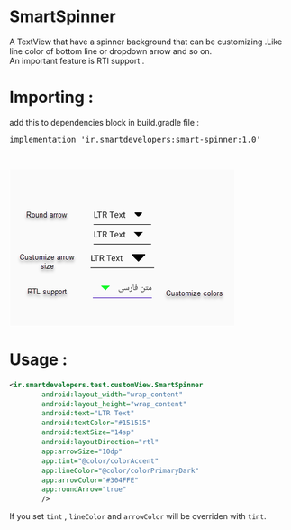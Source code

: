 # SmartSpinner
A TextView that have a spinner background that can be customizing .Like line color of bottom line or dropdown arrow and so on.</br>
An important feature is RTl support .</br>
# Importing :</br>
add this to dependencies block in build.gradle file :</br>
<pre>implementation 'ir.smartdevelopers:smart-spinner:1.0'</pre></br>
![Image](https://github.com/smartdevelopers-ir/SmartSpinner/blob/master/images/spinner.png)
# Usage :
```xml
<ir.smartdevelopers.test.customView.SmartSpinner
        android:layout_width="wrap_content"
        android:layout_height="wrap_content"
        android:text="LTR Text"
        android:textColor="#151515"
        android:textSize="14sp"
        android:layoutDirection="rtl"
        app:arrowSize="10dp"
        app:tint="@color/colorAccent"
        app:lineColor="@color/colorPrimaryDark"
        app:arrowColor="#304FFE"
        app:roundArrow="true"
        />
```
If you set `tint` , `lineColor` and `arrowColor` will be overriden with `tint`.
